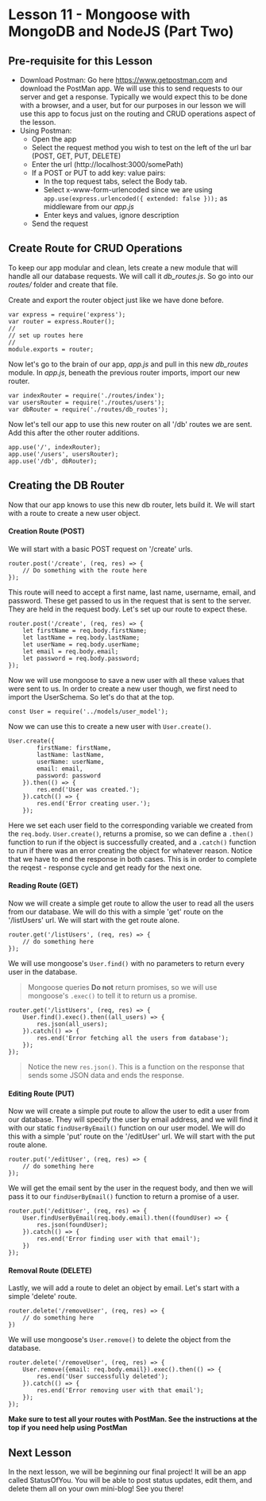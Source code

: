 # Lesson 11 - Mongoose with MongoDB and NodeJS (Part Two)

## Pre-requisite for this Lesson

* Download Postman: Go here https://www.getpostman.com and download the PostMan app. We will use this to send requests to our server and get a response. Typically we would expect this to be done with a browser, and a user, but for our purposes in our lesson we will use this app to focus just on the routing and CRUD operations aspect of the lesson.
* Using Postman:
    * Open the app
    * Select the request method you wish to test on the left of the url bar (POST, GET, PUT, DELETE)
    * Enter the url (http://localhost:3000/somePath)
    * If a POST or PUT to add key: value pairs:
        * In the top request tabs, select the Body tab.
        * Select x-www-form-urlencoded since we are using `app.use(express.urlencoded({ extended: false }));` as middleware from our *app.js*
        * Enter keys and values, ignore description
    * Send the request


## Create Route for CRUD Operations

To keep our app modular and clean, lets create a new module that will handle all our database requests. We will call it *db_routes.js*. So go into our *routes/* folder and create that file.

Create and export the router object just like we have done before.
```
var express = require('express');
var router = express.Router();
//
// set up routes here
//
module.exports = router;
```

Now let's go to the brain of our app, *app.js* and pull in this new *db_routes* module. In *app.js*, beneath the previous router imports, import our new router.
```
var indexRouter = require('./routes/index');
var usersRouter = require('./routes/users');
var dbRouter = require('./routes/db_routes');
``` 

Now let's tell our app to use this new router on all '/db' routes we are sent. Add this after the other router additions.
```
app.use('/', indexRouter);
app.use('/users', usersRouter);
app.use('/db', dbRouter);
```

## Creating the DB Router

Now that our app knows to use this new db router, lets build it. We will start with a route to create a new user object.

#### Creation Route (POST)

We will start with a basic POST request on '/create' urls.
```
router.post('/create', (req, res) => {
    // Do something with the route here
});
```

This route will need to accept a first name, last name, username, email, and password. These get passed to us in the request that is sent to the server. They are held in the request body. Let's set up our route to expect these. 
```
router.post('/create', (req, res) => {
    let firstName = req.body.firstName;
    let lastName = req.body.lastName;
    let userName = req.body.userName;
    let email = req.body.email;
    let password = req.body.password;
});
```

Now we will use mongoose to save a new user with all these values that were sent to us. In order to create a new user though, we first need to import the UserSchema. So let's do that at the top.
```
const User = require('../models/user_model');
```

Now we can use this to create a new user with `User.create()`.
```
User.create({
        firstName: firstName,
        lastName: lastName,
        userName: userName,
        email: email,
        password: password
    }).then(() => {
        res.end('User was created.');
    }).catch(() => {
        res.end('Error creating user.');
    });
```

Here we set each user field to the corresponding variable we created from the `req.body`. `User.create()`, returns a promise, so we can define a `.then()` function to run if the object is successfully created, and a `.catch()` function to run if there was an error creating the object for whatever reason. Notice that we have to end the response in both cases. This is in order to complete the reqest - response cycle and get ready for the next one.

#### Reading Route (GET)

Now we will create a simple get route to allow the user to read all the users from our database. We will do this with a simple 'get' route on the '/listUsers' url. We will start with the get route alone. 
```
router.get('/listUsers', (req, res) => {
    // do something here
});
```

We will use mongoose's `User.find()` with no parameters to return every user in the database. 
> Mongoose queries **Do not** return promises, so we will use mongoose's `.exec()` to tell it to return us a promise.
```
router.get('/listUsers', (req, res) => {
    User.find().exec().then((all_users) => {
        res.json(all_users);
    }).catch(() => {
        res.end('Error fetching all the users from database');
    });
});
```
> Notice the new `res.json()`. This is a function on the response that sends some JSON data and ends the response.

#### Editing Route (PUT)

Now we will create a simple put route to allow the user to edit a user from our database. They will specify the user by email address, and we will find it with our static `findUserByEmail()` function on our user model. We will do this with a simple 'put' route on the '/editUser' url. We will start with the put route alone. 
```
router.put('/editUser', (req, res) => {
    // do something here
});
```

We will get the email sent by the user in the request body, and then we will pass it to our `findUserByEmail()` function to return a promise of a user. 
```
router.put('/editUser', (req, res) => {
    User.findUserByEmail(req.body.email).then((foundUser) => {
        res.json(foundUser);
    }).catch(() => {
        res.end('Error finding user with that email');
    })
});
```

#### Removal Route (DELETE)

Lastly, we will add a route to delet an object by email. Let's start with a simple 'delete' route.
```
router.delete('/removeUser', (req, res) => {
    // do something here
})
```

We will use mongoose's `User.remove()` to delete the object from the database.
```
router.delete('/removeUser', (req, res) => {
    User.remove({email: req.body.email}).exec().then(() => {
        res.end('User successfully deleted');
    }).catch(() => {
        res.end('Error removing user with that email');
    });
});
```

**Make sure to test all your routes with PostMan. See the instructions at the top if you need help using PostMan**

## Next Lesson

In the next lesson, we will be beginning our final project! It will be an app called StatusOfYou. You will be able to post status updates, edit them, and delete them all on your own mini-blog! See you there!

